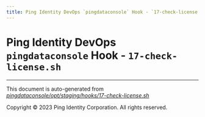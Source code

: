 ```yaml
---
title: Ping Identity DevOps `pingdataconsole` Hook - `17-check-license.sh`
---
```


# Ping Identity DevOps `pingdataconsole` Hook - `17-check-license.sh`

---
This document is auto-generated from _[pingdataconsole/opt/staging/hooks/17-check-license.sh](https://github.com/pingidentity/pingidentity-docker-builds/blob/master/pingdataconsole/opt/staging/hooks/17-check-license.sh)_

Copyright © 2023 Ping Identity Corporation. All rights reserved.
